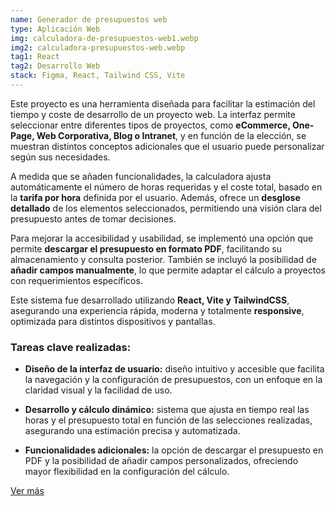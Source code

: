 ```yaml
---
name: Generador de presupuestos web
type: Aplicación Web
img: calculadora-de-presupuestos-web1.webp
img2: calculadora-presupuestos-web.webp
tag1: React
tag2: Desarrollo Web
stack: Figma, React, Tailwind CSS, Vite
---
```

Este proyecto es una herramienta diseñada para facilitar la estimación del tiempo y coste de desarrollo de un proyecto web. La interfaz permite seleccionar entre diferentes tipos de proyectos, como **eCommerce, One-Page, Web Corporativa, Blog o Intranet**, y en función de la elección, se muestran distintos conceptos adicionales que el usuario puede personalizar según sus necesidades.

A medida que se añaden funcionalidades, la calculadora ajusta automáticamente el número de horas requeridas y el coste total, basado en la **tarifa por hora** definida por el usuario. Además, ofrece un **desglose detallado** de los elementos seleccionados, permitiendo una visión clara del presupuesto antes de tomar decisiones.

Para mejorar la accesibilidad y usabilidad, se implementó una opción que permite **descargar el presupuesto en formato PDF**, facilitando su almacenamiento y consulta posterior. También se incluyó la posibilidad de **añadir campos manualmente**, lo que permite adaptar el cálculo a proyectos con requerimientos específicos.

Este sistema fue desarrollado utilizando **React, Vite y TailwindCSS**, asegurando una experiencia rápida, moderna y totalmente **responsive**, optimizada para distintos dispositivos y pantallas.

### Tareas clave realizadas:
- **Diseño de la interfaz de usuario:** diseño intuitivo y accesible que facilita la navegación y la configuración de presupuestos, con un enfoque en la claridad visual y la facilidad de uso.

- **Desarrollo y cálculo dinámico:** sistema que ajusta en tiempo real las horas y el presupuesto total en función de las selecciones realizadas, asegurando una estimación precisa y automatizada.

- **Funcionalidades adicionales:** la opción de descargar el presupuesto en PDF y la posibilidad de añadir campos personalizados, ofreciendo mayor flexibilidad en la configuración del cálculo.

<a href="https://calculadora-presupuestos-web-react.vercel.app/" target="_blank" rel="noopener noreferrer">Ver más</a>




